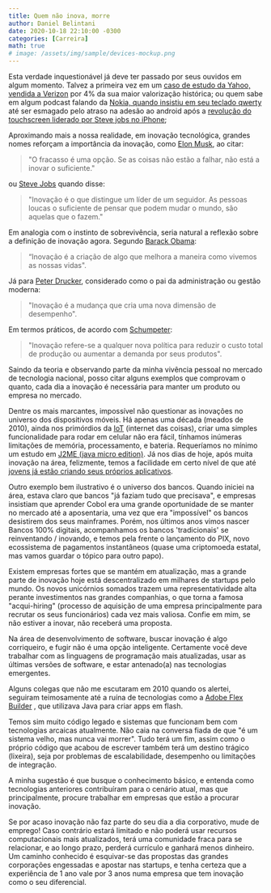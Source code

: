 ```yaml
---
title: Quem não inova, morre
author: Daniel Belintani
date: 2020-10-18 22:10:00 -0300
categories: [Carreira]
math: true
# image: /assets/img/sample/devices-mockup.png
---
```



Esta verdade inquestionável já deve ter passado por seus ouvidos em algum momento. Talvez a primeira vez em um [caso de estudo da Yahoo, vendida a Verizon](https://www.forbes.com/sites/briansolomon/2016/07/25/yahoo-sells-to-verizon-for-5-billion-marissa-mayer/#32d70cd8450f) por 4% da sua maior valorização histórica; ou quem sabe em algum podcast falando da [Nokia, quando insistiu em seu teclado qwerty](http://vrworld.com/2011/01/31/analysis-the-fall-of-nokia/) até ser esmagado pelo atraso na adesão ao android após a [revolução do touchscreen liderado por Steve jobs no iPhone](https://time.com/4628515/steve-jobs-iphone-launch-keynote-2007);

Aproximando mais a nossa realidade, em inovação tecnológica, grandes nomes reforçam a importância da inovação, como [Elon Musk](https://www.ebiografia.com/elon_musk), ao citar:  
 > "O fracasso é uma opção. Se as coisas não estão a falhar, não está a inovar o suficiente." 

ou [Steve Jobs](https://www.ebiografia.com/steve_jobs/) quando disse:
 > "Inovação é o que distingue um líder de um seguidor. As pessoas loucas o suficiente de pensar que podem mudar o mundo, são aquelas que o fazem."

Em analogia com o instinto de sobrevivência, seria natural a reflexão sobre a definição de inovação agora. 
Segundo [Barack Obama](https://www.biography.com/us-president/barack-obama):
 > “Inovação é a criação de algo que melhora a maneira como vivemos as nossas vidas". 

Já para [Peter Drucker](https://www.ebiografia.com/peter_drucker/), considerado como o pai da administração ou gestão moderna:
 > "Inovação é a mudança que cria uma nova dimensão de desempenho". 

Em termos práticos, de acordo com [Schumpeter](https://pt.wikipedia.org/wiki/Joseph_Schumpeter):
> "Inovação refere-se a qualquer nova política para reduzir o custo total de produção ou aumentar a demanda por seus produtos".

Saindo da teoria e observando parte da minha vivência pessoal no mercado de tecnologia nacional, posso citar alguns exemplos que comprovam o quanto, cada dia a inovação é necessária para manter um produto ou empresa no mercado.

Dentre os mais marcantes, impossível não questionar as inovações no universo dos dispositivos móveis. Há apenas uma década (meados de 2010), ainda nos primórdios da [IoT](https://www.oracle.com/internet-of-things/what-is-iot.html) (internet das coisas), criar uma simples funcionalidade para rodar em celular não era fácil, tínhamos inúmeras limitações de memória, processamento, e bateria. Requeríamos no mínimo um estudo em [J2ME (java micro edition)](https://www.java.com/pt-BR/download/help/whatis_j2me.html). Já nos dias de hoje, após muita inovação na área, felizmente, temos a facilidade em certo nível de que até [jovens já estão criando seus próprios aplicativos](https://www.hongkiat.com/blog/young-talented-app-developers/).

Outro exemplo bem ilustrativo é o universo dos bancos. Quando iniciei na área, estava claro que bancos "já faziam tudo que precisava", e empresas insistiam que aprender Cobol era uma grande oportunidade de se manter no mercado até a aposentaria, uma vez que era "impossível" os bancos desistirem dos seus mainframes. Porém, nos últimos anos vimos nascer Bancos 100% digitais, acompanhamos os bancos 'tradicionais' se reinventando / inovando, e temos pela frente o lançamento do PIX, novo ecossistema de pagamentos instantâneos (quase uma criptomoeda estatal, mas vamos guardar o tópico para outro papo).

Existem empresas fortes que se mantém em atualização, mas a grande parte de inovação hoje está descentralizado em milhares de startups pelo mundo. Os novos unicórnios somados trazem uma representatividade alta perante investimentos nas grandes companhias, o que torna a famosa "acqui-hiring" (processo de aquisição de uma empresa principalmente para recrutar os seus funcionários) cada vez mais valiosa. Confie em mim, se não estiver a inovar, não receberá uma proposta.

Na área de desenvolvimento de software, buscar inovação é algo corriqueiro, e fugir não é uma opção inteligente. Certamente você deve trabalhar com as linguagens de programação mais atualizadas, usar as últimas versões de software, e estar antenado(a) nas tecnologias emergentes.

Alguns colegas que não me escutaram em 2010 quando os alertei, seguiram teimosamente até a ruína de tecnologias como a [Adobe Flex Builder](https://www.adobe.com/br/products/flex.html) , que utilizava Java para criar apps em flash.

Temos sim muito código legado e sistemas que funcionam bem com tecnologias arcaicas atualmente. Não caia na conversa fiada de que "é um sistema velho, mas nunca vai morrer". Tudo terá um fim, assim como o próprio código que acabou de escrever também terá um destino trágico (lixeira), seja por problemas de escalabilidade, desempenho ou limitações de integração.

A minha sugestão é que busque o conhecimento básico, e entenda como tecnologias anteriores contribuíram para o cenário atual, mas que principalmente, procure trabalhar em empresas que estão a procurar inovação.

Se por acaso inovação não faz parte do seu dia a dia corporativo, mude de emprego! Caso contrário estará limitado e não poderá usar recursos computacionais mais atualizados, terá uma comunidade fraca para se relacionar, e ao longo prazo, perderá currículo e ganhará menos dinheiro. Um caminho conhecido é esquivar-se das propostas das grandes corporações engessadas e apostar nas startups, e tenha certeza que a experiência de 1 ano vale por 3 anos numa empresa que tem inovação como o seu diferencial.

